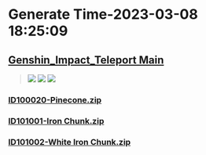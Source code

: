 # Generate Time-2023-03-08 18:25:09

## [Genshin_Impact_Teleport Main](https://github.com/Sam5440/Genshin_Impact_Teleport)

>![](https://komarev.com/ghpvc/?username=done439)
>![](https://komarev.com/ghpvc/?username=done438)
>![](https://komarev.com/ghpvc/?username=done437)

### [ID100020-Pinecone.zip](https://raw.githubusercontent.com/Sam5440/Genshin_Impact_Teleport/download/AutoGeneratePoint/Points%28Raw%29%5Bcn-en-ru%5D/en-us/Item/ID35718-Level_Tower_Moon_01/ID100020-Pinecone.zip)

### [ID101001-Iron Chunk.zip](https://raw.githubusercontent.com/Sam5440/Genshin_Impact_Teleport/download/AutoGeneratePoint/Points%28Raw%29%5Bcn-en-ru%5D/en-us/Item/ID35718-Level_Tower_Moon_01/ID101001-Iron%20Chunk.zip)

### [ID101002-White Iron Chunk.zip](https://raw.githubusercontent.com/Sam5440/Genshin_Impact_Teleport/download/AutoGeneratePoint/Points%28Raw%29%5Bcn-en-ru%5D/en-us/Item/ID35718-Level_Tower_Moon_01/ID101002-White%20Iron%20Chunk.zip)

